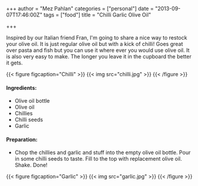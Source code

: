 +++
author = "Mez Pahlan"
categories = ["personal"]
date = "2013-09-07T17:46:00Z"
tags = ["food"]
title = "Chilli Garlic Olive Oil"

+++

Inspired by our Italian friend Fran, I'm going to share a nice way to restock your olive oil. It is just regular olive
oil but with a kick of chilli! Goes great over pasta and fish but you can use it where ever you would use olive oil. It
is also very easy to make. The longer you leave it in the cupboard the better it gets.

{{< figure figcaption="Chilli" >}}
    {{< img src="chilli.jpg" >}}
{{< /figure >}}

<!--more-->

#### Ingredients:

* Olive oil bottle
* Olive oil
* Chillies
* Chilli seeds
* Garlic

#### Preparation:

* Chop the chillies and garlic and stuff into the empty olive oil bottle. Pour in some chilli seeds to taste. Fill to
  the top with replacement olive oil. Shake. Done!

{{< figure figcaption="Garlic" >}}
    {{< img src="garlic.jpg" >}}
{{< /figure >}}

